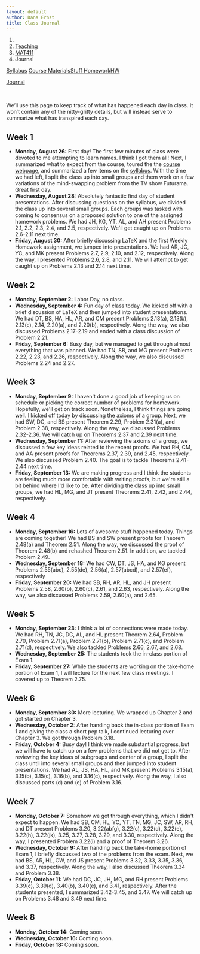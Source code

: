 ```yaml
---
layout: default
author: Dana Ernst
title: Class Journal
---
```


<ol class="breadcrumb">
  <li><a href="/"><i class="fa fa-home"></i></a></li>
  <li><a href="/teaching/">Teaching</a></li>
  <li><a href="/teaching/mat411f19">MAT411</a></li>
  <li class="active">Journal</li>
</ol>

<div class="row">
<div class="col-xs-12">
<div class="btn-group btn-group-justified">
<a class="btn btn-default btn-success" href="{{site.baseurl}}/teaching/mat411f19/syllabus/">Syllabus</a>

<a class="btn btn-default btn-primary" href="{{site.baseurl}}/teaching/mat411f19/materials/">
<span class="hidden-xs">Course Materials</span><span class="visible-xs">Stuff</span>
</a>

<a class="btn btn-default btn-warning" href="{{site.baseurl}}/teaching/mat411f19/homework/">
<span class="hidden-xs">Homework</span><span class="visible-xs">HW</span>
</a>

<a class="btn btn-default btn-info" href="{{site.baseurl}}/teaching/mat411f19/journal/">Journal</a>
</div>
</div>
</div>

<br>

We’ll use this page to keep track of what has happened each day in class. It won’t contain any of the nitty-gritty details, but will instead serve to summarize what has transpired each day.

## Week 1 ##

<ul class="fa-ul">
  <li><i class="fa-li far fa-calendar-check"></i><b>Monday, August 26:</b> First day! The first few minutes of class were devoted to me attempting to learn names. I think I got them all! Next, I summarized what to expect from the course, toured the the <a href="{{site.baseurl}}/teaching/mat411f19/">course webpage</a>, and summarized a few items on the <a href="{{site.baseurl}}/teaching/mat411f19/syllabus/">syllabus</a>. With the time we had left, I split the class up into small groups and them work on a few variations of the mind-swapping problem from the TV show Futurama.  Great first day.</li>
  <li><i class="fa-li far fa-calendar-check"></i><b>Wednesday, August 28:</b> Absolutely fantastic first day of student presentations.  After discussing questions on the syllabus, we divided the class up into several small groups.  Each groups was tasked with coming to consensus on a proposed solution to one of the assigned homework problems.  We had JH, KG, YT, AL, and AH present Problems 2.1, 2.2, 2.3, 2.4, and 2.5, respectively.  We'll get caught up on Problems 2.6-2.11 next time.</li>
  <li><i class="fa-li far fa-calendar-check"></i><b>Friday, August 30:</b> After briefly discussing LaTeX and the first Weekly Homework assignment, we jumped into presentations.  We had AR, JC, YC, and MK present Problems 2.7, 2.9, 2.10, and 2.12, respectively.  Along the way, I presented Problems 2.6, 2.8, and 2.11.  We will attempt to get caught up on Problems 2.13 and 2.14 next time.</li>
</ul>

## Week 2 ##

<ul class="fa-ul">
  <li><i class="fa-li far fa-calendar-check"></i><b>Monday, September 2:</b> Labor Day, no class.</li>
  <li><i class="fa-li far fa-calendar-check"></i><b>Wednesday, September 4:</b> Fun day of class today.  We kicked off with a brief discussion of LaTeX and then jumped into student presentations.  We had DT, BS, HA, HL, AR, and CM present Problems 2.13(a), 2.13(b), 2.13(c), 2.14, 2.20(a), and 2.20(b), respectively.  Along the way, we also discussed Problems 2.17-2.19 and ended with a class discussion of Problem 2.21.</li>
  <li><i class="fa-li far fa-calendar-check"></i><b>Friday, September 6:</b> Busy day, but we managed to get through almost everything that was planned.  We had TN, SB, and MG present Problems 2.22, 2.23, and 2.26, respectively.  Along the way, we also discussed Problems 2.24 and 2.27.</li>
</ul>

## Week 3 ##

<ul class="fa-ul">
  <li><i class="fa-li far fa-calendar-check"></i><b>Monday, September 9:</b> I haven't done a good job of keeping us on schedule or picking the correct number of problems for homework.  Hopefully, we'll get on track soon. Nonetheless, I think things are going well.  I kicked off today by discussing the axioms of a group. Next, we had SW, DC, and BS present Theorem 2.29, Problem 2.31(a), and Problem 2.38, respectively.  Along the way, we discussed Problems 2.32-2.36. We will catch up on Theorems 2.37 and 2.39 next time.</li>
  <li><i class="fa-li far fa-calendar-check"></i><b>Wednesday, September 11:</b> After reviewing the axioms of a group, we discussed a few key ideas related to the recent proofs.  We had RH, CM, and AA present proofs for Theorems 2.37, 2.39, and 2.45, respectively.  We also discussed Problem 2.40. The goal is to tackle Theorems 2.41-2.44 next time.</li>
  <li><i class="fa-li far fa-calendar-check"></i><b>Friday, September 13:</b> We are making progress and I think the students are feeling much more comfortable with writing proofs, but we're still a bit behind where I'd like to be. After dividing the class up into small groups, we had HL, MG, and JT present Theorems 2.41, 2.42, and 2.44, respectively.</li>
</ul>

## Week 4 ##

<ul class="fa-ul">
  <li><i class="fa-li far fa-calendar-check"></i><b>Monday, September 16:</b> Lots of awesome stuff happened today.  Things are coming together! We had BS and SW present proofs for Theorem 2.48(a) and Theorem 2.51. Along the way, we discussed the proof of Theorem 2.48(b) and rehashed Theorem 2.51.  In addition, we tackled Problem 2.49.</li>
  <li><i class="fa-li far fa-calendar-check"></i><b>Wednesday, September 18:</b> We had CW, DT, JS, HA, and KG present Problems 2.55(abc), 2.55(de), 2.56(a), 2.57(abcd), and 2.57(ef), respectively</li>
  <li><i class="fa-li far fa-calendar-check"></i><b>Friday, September 20:</b> We had SB, RH, AR, HL, and JH present Problems 2.58, 2.60(b), 2.60(c), 2.61, and 2.63, respectively. Along the way, we also discussed Problems 2.59, 2.60(a), and 2.65.</li>
</ul>

## Week 5 ##

<ul class="fa-ul">
  <li><i class="fa-li far fa-calendar-check"></i><b>Monday, September 23:</b> I think a lot of connections were made today.  We had RH, TN, JC, DC, AL, and HL present Theorem 2.64, Problem 2.70, Problem 2.71(a), Problem 2.71(b), Problem 2.71(c), and Problem 2.71(d), respectively. We also tackled Problems 2.66, 2.67, and 2.68.</li>
  <li><i class="fa-li far fa-calendar-check"></i><b>Wednesday, September 25:</b> The students took the in-class portion of Exam 1.</li>
  <li><i class="fa-li far fa-calendar-check"></i><b>Friday, September 27:</b> While the students are working on the take-home portion of Exam 1, I will lecture for the next few class meetings.  I covered up to Theorem 2.75.</li>
</ul>

## Week 6 ##

<ul class="fa-ul">
  <li><i class="fa-li far fa-calendar-check"></i><b>Monday, September 30:</b> More lecturing.  We wrapped up Chapter 2 and got started on Chapter 3.</li>
  <li><i class="fa-li far fa-calendar-check"></i><b>Wednesday, October 2:</b> After handing back the in-class portion of Exam 1 and giving the class a short pep talk, I continued lecturing over Chapter 3.  We got through Problem 3.18.</li>
  <li><i class="fa-li far fa-calendar-check"></i><b>Friday, October 4:</b> Busy day! I think we made substantial progress, but we will have to catch up on a few problems that we did not get to.  After reviewing the key ideas of subgroups and center of a group, I split the class until into several small groups and then jumped into student presentations.  We had AL, JS, HA, HL, and MK present Problems 3.15(a), 3.15(b), 3.15(c), 3.16(b), and 3.16(c), respectively. Along the way, I also discussed parts (d) and (e) of Problem 3.16.</li>
</ul>

## Week 7 ##

<ul class="fa-ul">
  <li><i class="fa-li far fa-calendar-check"></i><b>Monday, October 7:</b> Somehow we got through everything, which I didn't expect to happen. We had SB, CM, HL, YC, YT, TN, MG, JC, SW, AR, RH, and DT present Problems 3.20, 3.22(abfg), 3.22(c), 3.22(d), 3.22(e), 3.22(h), 3.22(jk), 3.25, 3.27, 3.28, 3.29, and 3.30, respectively. Along the way, I presented Problem 3.22(i) and a proof of Theorem 3.26.</li>
  <li><i class="fa-li far fa-calendar-check"></i><b>Wednesday, October 9:</b> After handing back the take-home portion of Exam 1, I briefly discussed two of the problems from the exam.  Next, we had BS, AR, HL, CW, and JS present Problems 3.32, 3.33, 3.35, 3.36, and 3.37, respectively. Along the way, I also discussed Theorem 3.34 and Problem 3.38.</li>
  <li><i class="fa-li far fa-calendar-check"></i><b>Friday, October 11:</b> We had DC, JC, JH, MG, and RH present Problems 3.39(c), 3.39(d), 3.40(b), 3.40(e), and 3.41, respectively.  After the students presented, I summarized 3.42-3.45, and 3.47. We will catch up on Problems 3.48 and 3.49 next time.</li>
</ul>

## Week 8 ##

<ul class="fa-ul">
  <li><i class="fa-li far fa-calendar-check"></i><b>Monday, October 14:</b> Coming soon.</li>
  <li><i class="fa-li far fa-calendar-check"></i><b>Wednesday, October 16:</b> Coming soon.</li>
  <li><i class="fa-li far fa-calendar-check"></i><b>Friday, October 18:</b> Coming soon.</li>
</ul>
